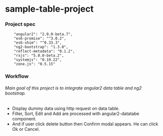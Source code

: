 # sample-table-project

### Project spec

```
    "angular2": "2.0.0-beta.7",
    "es6-promise": "^3.0.2",
    "es6-shim": "^0.33.3",
    "ng2-bootstrap": "1.3.0",
    "reflect-metadata": "0.1.2",
    "rxjs": "5.0.0-beta.2",
    "systemjs": "0.19.22",
    "zone.js": "0.5.15"
```

### Workflow

###### Main goal of this project is to integrate angular2 data table and ng2 bootstrap.

* Display dummy data using http request on data table.
* Filter, Sort, Edit and Add are processed with angular2-datatabe component.
* And if user click delete button then Confirm modal appears. He can click Ok or Cancel.


